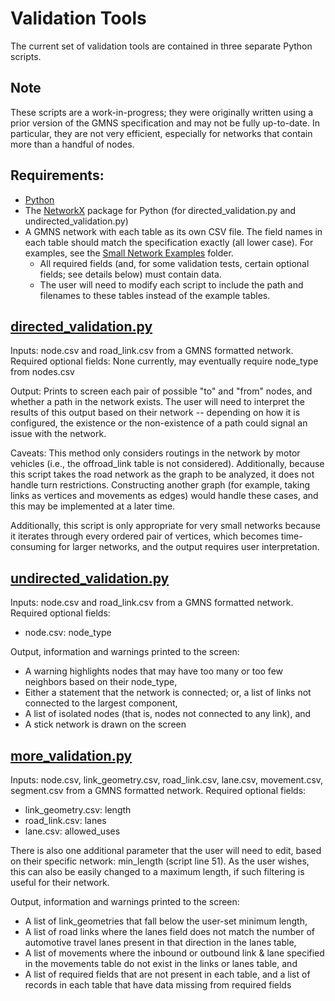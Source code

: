 # Validation Tools
The current set of validation tools are contained in three separate Python scripts.

## Note
These scripts are a work-in-progress; they were originally written using a prior version of the GMNS specification and may not be fully up-to-date. In particular, they are not very efficient, especially for networks that contain more than a handful of nodes. 

## Requirements:
- [Python](https://www.python.org/downloads/)
- The [NetworkX](https://networkx.github.io/) package for Python (for directed_validation.py and undirected_validation.py)
- A GMNS network with each table as its own CSV file. The field names in each table should match the specification exactly (all lower case). For examples, see the [Small Network Examples](../../Small_Network_Examples) folder.
	- All required fields (and, for some validation tests, certain optional fields; see details below) must contain data.
	- The user will need to modify each script to include the path and filenames to these tables instead of the example tables.

## [directed_validation.py](directed_validation.py)  
Inputs: node.csv and road_link.csv from a GMNS formatted network. 
Required optional fields: 
None currently, may eventually require node_type from nodes.csv

Output: Prints to screen each pair of possible "to" and "from" nodes, and whether a path in the network exists. The user will need to interpret the results of this output based on their network -- depending on how it is configured, the existence or the non-existence of a path could signal an issue with the network.

Caveats: This method only considers routings in the network by motor vehicles (i.e., the offroad_link table is not considered). Additionally, because this script takes the road network as the graph to be analyzed, it does not handle turn restrictions. Constructing another graph (for example, taking links as vertices and movements as edges) would handle these cases, and this may be implemented at a later time.

Additionally, this script is only appropriate for very small networks because it iterates through every ordered pair of vertices, which becomes time-consuming for larger networks, and the output requires user interpretation.

## [undirected_validation.py](undirected_validation.py)  
Inputs: node.csv and road_link.csv from a GMNS formatted network. 
Required optional fields:
- node.csv: node_type

Output, information and warnings printed to the screen:
- A warning highlights nodes that may have too many or too few neighbors based on their node_type,
- Either a statement that the network is connected; or, a list of links not connected to the largest component,
- A list of isolated nodes (that is, nodes not connected to any link), and
- A stick network is drawn on the screen 

## [more_validation.py](more_validation.py)  
Inputs: node.csv, link_geometry.csv, road_link.csv, lane.csv, movement.csv, segment.csv from a GMNS formatted network. 
Required optional fields:
- link_geometry.csv: length
- road_link.csv: lanes
- lane.csv: allowed_uses  

There is also one additional parameter that the user will need to edit, based on their specific network: min_length (script line 51). As the user wishes, this can also be easily changed to a maximum length, if such filtering is useful for their network.

Output, information and warnings printed to the screen: 
- A list of link_geometries that fall below the user-set minimum length, 
- A list of road links where the lanes field does not match the number of automotive travel lanes present in that direction in the lanes table, 
- A list of movements where the inbound or outbound link & lane specified in the movements table do not exist in the links or lanes table, and  
- A list of required fields that are not present in each table, and a list of records in each table that have data missing from required fields
